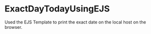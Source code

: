 # ExactDayTodayUsingEJS
Used the EJS Template to print the exact date on the local host on the browser.
